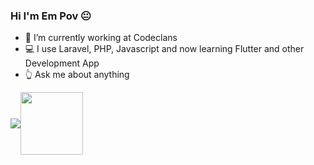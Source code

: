 ### Hi I'm Em  Pov 😐

- 💼 I’m currently working at Codeclans 
- 💻 I use Laravel, PHP, Javascript and now learning Flutter and other Development App 
- 👆 Ask me about anything

<img align="center" src="https://github-readme-stats.vercel.app/api/top-langs/?username=empovdev&theme=tokyonight" /><img width="100" align="center" src="https://media.giphy.com/media/Q7SKqn3G97xpmfSOvG/giphy.gif" >

